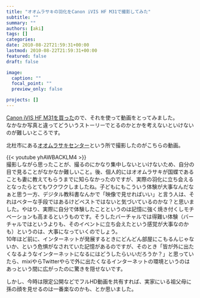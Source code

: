 ```yaml
---
title: "オオムラサキの羽化をCanon iVIS HF M31で撮影してみた"
subtitle: ""
summary: ""
authors: [aki]
tags: []
categories: 
date: 2010-08-22T21:59:31+00:00
lastmod: 2010-08-22T21:59:31+00:00
featured: false
draft: false

image:
  caption: ""
  focal_point: ""
  preview_only: false

projects: []
---
```

[Canon iVIS HF M31を買った](http://chezou.wordpress.com/2010/06/26/canon-ivis-hf-m31%E3%81%8C%E3%82%84%E3%81%A3%E3%81%A6%E3%81%8D%E3%81%9F%E3%80%82%E3%83%95%E3%83%ABhd%E6%A5%BD%E3%81%97%E3%81%84/)ので、それを使って動画をとってみました。  
なかなか写真と違ってどういうストーリーでとるのかとかを考えないといけないのが難しいところです。

北杜市にある[オオムラサキセンター](http://www.city.hokuto.yamanashi.jp/~oomurasaki/)という所で撮影したのがこちらの動画。

{{< youtube yhAWBACKLM4 >}}  
撮影しながら思ったことが、撮るのにかなり集中しないといけないため、自分の目で見ることがなかなか難しいこと。後、個人的にはオオムラサキが国蝶であることも妻に教えてもらうまでに知らなかったのですが、実際の羽化に立ち会えるとなったらとてもワクワクしましたね。子どもにもこういう体験が大事なんだなぁと思う一方、デジタル教科書なんかで「映像で見せればいい」と言う人は、それはベターな手段ではあるけどベストではないと気づいているのかな？と思いました。やはり、実際に自分で体験したことというのは記憶に強く焼き付くしモチベーションも高まるというものです。そうしたバーチャルでは得難い体験（バーチャルではというよりも、そのイベントに立ち会えたという感覚が大事なのかも）というのは、大事になっていくのでしょう。  
10年ほど前に、インターネットが発展するときにどんどん部屋にこもるんじゃないか、という危惧がなされていた記憶があるのですが、そのとき「皆が外に出たくなるようなインターネットになるにはどうしたらいいだろうか？」と思っていたら、mixiやらTwitterやらで外に出たくなるインターネットの環境というのはあっという間に広がったのに驚きを隠せないです。

しかし、今時は限定公開などでフルHD動画を共有すれば、実家にいる祖父母に孫の顔を見せるのは一番楽なのかも、とか思いました。


